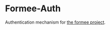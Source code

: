 # Formee-Auth

Authentication mechanism for [the formee project](https://github.com/Arpan-206/formee).
